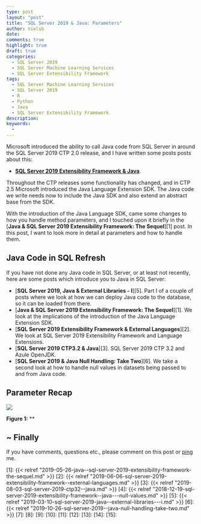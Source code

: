 ```yaml
---
type: post
layout: "post"
title: "SQL Server 2019 & Java: Parameters"
author: nielsb
date: 
comments: true
highlight: true
draft: true
categories:
  - SQL Server 2019
  - SQL Server Machine Learning Services
  - SQL Server Extensibility Framework
tags:
  - SQL Server Machine Learning Services
  - SQL Server 2019
  - R
  - Python
  - Java
  - SQL Server Extensibility Framework
description: 
keywords:
  -   
---
```


Microsoft introduced the ability to call Java code from SQL Server in around the SQL Server 2019 CTP 2.0 release, and I have written some posts posts about this:

* [**SQL Server 2019 Extensibility Framework & Java**](/s2k19_ext_framework_java).

Throughout the CTP releases some functionality has changed, and in CTP 2.5 Microsoft introduced the Java Language Extension SDK. The Java code we write needs now to include the Java SDK and also extend an abstract base from the SDK.

With the introduction of the Java Language SDK, came some changes to how you handle method parameters, and I touched upon it briefly in the [**Java & SQL Server 2019 Extensibility Framework: The Sequel**][1] post. In this post, I want to look more in detail at parameters and how to handle them.

<!--more-->

## Java Code in SQL Refresh

If you have not done any Java code in SQL Server, or at least not recently, here are some posts which introduce you to Java in SQL Server:

* [**SQL Server 2019, Java & External Libraries - I**][5]. Part I of a couple of posts where we look at how we can deploy Java code to the database, so it can be loaded from there.
* [**Java & SQL Server 2019 Extensibility Framework: The Sequel**][1]. We look at the implications of the introduction of the Java Language Extension SDK.
* [**SQL Server 2019 Extensibility Framework & External Languages**][2]. We look at SQL Server 2019 Extensibility Framework and Language Extensions.
* [**SQL Server 2019 CTP3.2 & Java**][3]. SQL Server 2019 CTP 3.2 and Azule OpenJDK.
* [**SQL Server 2019 & Java Null Handling: Take Two**][6]. We take a second look at how to handle null values in datasets being passed to and from Java code.

## Parameter Recap






![](/images/posts/<image_name_incl_ext>)

**Figure 1:** **

## ~ Finally

If you have comments, questions etc., please comment on this post or [ping][ma] me.

[ma]: mailto:niels.it.berglund@gmail.com
[mp]: https://blog.acolyer.org
[iq]: https://www.infoq.com/
[ew]: http://sqlonice.com/
[re]: http://blog.revolutionanalytics.com
[sqsk]: https://www.sqlskills.com
[ba]: https://twitter.com/bob_albright


<!--
  post reference
  [pkg1]: {{< relref "" >}}
-->  



[1]: {{< relref "2019-05-26-java--sql-server-2019-extensibility-framework-the-sequel.md" >}}
[2]: {{< relref "2019-06-06-sql-server-2019-extensibility-framework--external-languages.md" >}}
[3]: {{< relref "2019-08-03-sql-server-2019-ctp32--java.md" >}}
[4]: {{< relref "2018-12-19-sql-server-2019-extensibility-framework--java---null-values.md" >}}
[5]: {{< relref "2019-03-10-sql-server-2019-java--external-libraries---i.md" >}}
[6]: {{< relref "2019-10-26-sql-server-2019--java-null-handling-take-two.md" >}}
[7]: 
[8]:
[9]:
[10]:
[11]:
[12]:
[13]:
[14]:
[15]:   

<!--
[series1]: <> [SQL Server R Services](/series/sql_server_2k16_r_services)
[series2]: <> [Install R Packages in SQL Server ML Services](/series/sql_server_ml_services_install_packages)
[series3]: <> [sp_execute_external_script and SQL Server Compute Context](/series/spees_and_sql_compute_context)
-->

<!--
[findstr]: <> findstr /I \<word_to_find\> *
-->